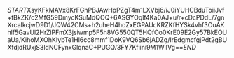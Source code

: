 $START$XsyKFkMAVx8KrFGhPBJAwHpPZgT4m1LXVbj6/iJ0iYUHCBduToiiJvf+tBkZK/c2MfG59DmycKSuMdQOQ+6ASGYOqlf4Ka0AJ+u/r+cDcPDdL/7gnXrcaIkcjwD9D1/JQW42CMs+h2uheH4hoZxEGPAUcKRZKfHYSk4vhf3OuAKhlf5GavUl2HrZiPFmX3jsiwmp5F5h8VG550QT5HQfOo0KrE09E2Gy57BkEOUaUa/KihoMXOhKIybTe1Hl6cc8mmf1DoK9VQ6Sb6jADZg/IrEdgmcfgjPdt2gBUXfdjdRUxjS3ldNCFynxGlqnaC+PUGQ/3FY7Kfiini9M1WiIVg==$END$
